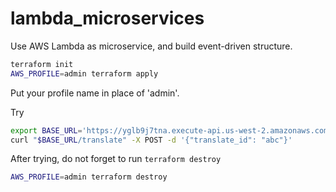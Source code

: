# lambda_microservices

Use AWS Lambda as microservice, and build event-driven structure.

```sh
terraform init
AWS_PROFILE=admin terraform apply
```

Put your profile name in place of 'admin'.

Try

```sh
export BASE_URL='https://yglb9j7tna.execute-api.us-west-2.amazonaws.com/lambda'
curl "$BASE_URL/translate" -X POST -d '{"translate_id": "abc"}'
```

After trying, do not forget to run `terraform destroy`

```sh
AWS_PROFILE=admin terraform destroy
```
